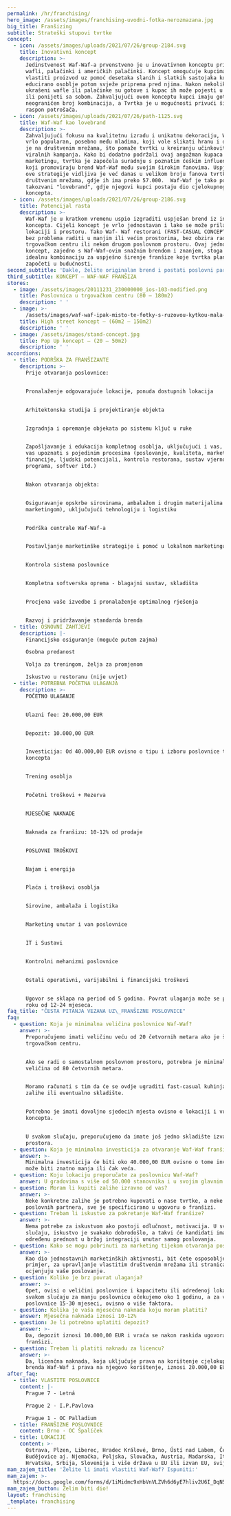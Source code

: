 ```yaml
---
permalink: /hr/franchising/
hero_image: /assets/images/franchising-uvodni-fotka-nerozmazana.jpg
big_title: Franšizing
subtitle: Strateški stupovi tvrtke
concept:
  - icon: /assets/images/uploads/2021/07/26/group-2184.svg
    title: Inovativni koncept
    description: >-
      Jedinstvenost Waf-Waf-a prvenstveno je u inovativnom konceptu pripreme
      wafli, palačinki i američkih palačinki. Koncept omogućuje kupcima da slože
      vlastiti proizvod uz pomoć desetaka slanih i slatkih sastojaka koje
      educirano osoblje potom svježe priprema pred njima. Nakon nekoliko minuta,
      ukrašeni wafle ili palačinke su gotove i kupac ih može pojesti u restoranu
      ili ponijeti sa sobom. Zahvaljujući ovom konceptu kupci imaju gotovo
      neograničen broj kombinacija, a Tvrtka je u mogućnosti privući širok
      raspon potrošača.
  - icon: /assets/images/uploads/2021/07/26/path-1125.svg
    title: Waf-Waf kao lovebrand
    description: >-
      Zahvaljujući fokusu na kvalitetnu izradu i unikatnu dekoraciju, Waf-Waf je
      vrlo popularan, posebno među mladima, koji vole slikati hranu i dijeliti
      je na društvenim mrežama, što pomaže tvrtki u kreiranju učinkovitih
      viralnih kampanja. Kako bi dodatno podržali ovaj angažman kupaca u
      marketingu, tvrtka je započela suradnju s poznatim češkim influencerima,
      koji promoviraju brend Waf-Waf među svojim širokim fanovima. Uspješnost
      ove strategije vidljiva je već danas u velikom broju fanova tvrtke na
      društvenim mrežama, gdje ih ima preko 57.000.  Waf-Waf je tako postao
      takozvani "lovebrand", gdje njegovi kupci postaju dio cjelokupnog
      koncepta.
  - icon: /assets/images/uploads/2021/07/26/group-2186.svg
    title: Potencijal rasta
    description: >-
      Waf-Waf je u kratkom vremenu uspio izgraditi uspješan brend iz inovativnog
      koncepta. Cijeli koncept je vrlo jednostavan i lako se može prilagoditi
      lokaciji i prostoru. Tako Waf- Waf restorani (FAST-CASUAL CONCEPT) mogu
      bez problema raditi u manjim ili većim prostorima, bez obzira radi li se o
      trgovačkom centru ili nekom drugom poslovnom prostoru. Ovaj jednostavan
      koncept, zajedno s Waf-Waf-ovim snažnim brendom i znanjem, stoga nudi
      idealnu kombinaciju za uspješno širenje franšize koje tvrtka planira
      započeti u budućnosti.
second_subtitle: 'Dakle, želite originalan brend i postati poslovni partner brzorastuće tvrtke?'
third_subtitle: KONCEPT – WAF-WAF FRANŠIZA
stores:
  - image: /assets/images/20111231_230000000_ios-103-modified.png
    title: Poslovnica u trgovačkom centru (80 – 180m2)
    description: ' '
  - image: >-
      /assets/images/waf-waf-ipak-misto-te-fotky-s-ruzovou-kytkou-mala-fotka-v-uvodnim-ramecku.jpg
    title: High street koncept – (60m2 – 150m2)
    description: ' '
  - image: /assets/images/stand-concept.jpg
    title: Pop Up koncept – (20 – 50m2)
    description: ' '
accordions:
  - title: PODRŠKA ZA FRANŠIZANTE
    description: >-
      Prije otvaranja poslovnice: 


      Pronalaženje odgovarajuće lokacije, ponuda dostupnih lokacija


      Arhitektonska studija i projektiranje objekta


      Izgradnja i opremanje objekata po sistemu ključ u ruke


      Zapošljavanje i edukacija kompletnog osoblja, uključujući i vas, gdje ćemo
      vas upoznati s pojedinim procesima (poslovanje, kvaliteta, marketing,
      financije, ljudski potencijali, kontrola restorana, sustav vjernosnog
      programa, softver itd.)


      Nakon otvaranja objekta: 


      Osiguravanje opskrbe sirovinama, ambalažom i drugim materijalima (osobito
      marketingom), uključujući tehnologiju i logistiku


      Podrška centrale Waf-Waf-a


      Postavljanje marketinške strategije i pomoć u lokalnom marketingu


      Kontrola sistema poslovnice


      Kompletna softverska oprema - blagajni sustav, skladišta


      Procjena vaše izvedbe i pronalaženje optimalnog rješenja


      Razvoj i pridržavanje standarda brenda
  - title: OSNOVNI ZAHTJEVI
    description: |-
      Financijsko osiguranje (moguće putem zajma)

      Osobna predanost

      Volja za treningom, želja za promjenom

      Iskustvo u restoranu (nije uvjet)
  - title: POTREBNA POČETNA ULAGANJA
    description: >-
      POČETNO ULAGANJE 


      Ulazni fee: 20.000,00 EUR


      Depozit: 10.000,00 EUR


      Investicija: Od 40.000,00 EUR ovisno o tipu i izboru poslovnice te
      koncepta


      Trening osoblja


      Početni troškovi + Rezerva


      MJESEČNE NAKNADE


      Naknada za franšizu: 10-12% od prodaje


      POSLOVNI TROŠKOVI


      Najam i energija


      Plaća i troškovi osoblja


      Sirovine, ambalaža i logistika


      Marketing unutar i van poslovnice


      IT i Sustavi


      Kontrolni mehanizmi poslovnice


      Ostali operativni, varijabilni i financijski troškovi


      Ugovor se sklapa na period od 5 godina. Povrat ulaganja može se postići u
      roku od 12-24 mjeseca.
faq_title: "ČESTA PITANJA VEZANA UZ\_FRANŠIZNE POSLOVNICE"
faq:
  - question: Koja je minimalna veličina poslovnice Waf-Waf?
    answer: >-
      Preporučujemo imati veličinu veću od 20 četvornih metara ako je štand u
      trgovačkom centru.


      Ako se radi o samostalnom poslovnom prostoru, potrebna je minimalna
      veličina od 80 četvornih metara.


      Moramo računati s tim da će se ovdje ugraditi fast-casual kuhinja, kao i
      zalihe ili eventualno skladište.


      Potrebno je imati dovoljno sjedecih mjesta ovisno o lokaciji i vrsti
      koncepta.


      U svakom slučaju, preporučujemo da imate još jedno skladište izvan
      prostora.
  - question: Koja je minimalna investicija za otvaranje Waf-Waf franšize?
    answer: >-
      Minimalna investicija će biti oko 40.000,00 EUR ovisno o tome investicija
      može biti znatno manja ili čak veća.
  - question: Koju lokaciju preporučate za poslovnicu Waf-Waf?
    answer: U gradovima s više od 50.000 stanovnika i u svojim glavnim mjestima.
  - question: Moram li kupiti zalihe izravno od vas?
    answer: >-
      Neke konkretne zalihe je potrebno kupovati o nase tvrtke, a neke od nasih
      poslovnih partnera, sve je specificirano u ugovoru o franšizi.
  - question: Trebam li iskustvo za pokretanje Waf-Waf franšize?
    answer: >-
      Nema potrebe za iskustvom ako postoji odlučnost, motivacija. U svakom
      slučaju, iskustvo je svakako dobrodošlo, a takvi će kandidati imati
      određenu prednost u bržoj integraciji unutar samog poslovanja.
  - question: Kako se mogu pobrinuti za marketing tijekom otvaranja poslovnice Waf-Waf?
    answer: >-
      Kao dio jednostavnih marketinških aktivnosti, bit ćete osposobljeni, na
      primjer, za upravljanje vlastitim društvenim mrežama ili stranicama koje
      ocjenjuju vaše poslovanje.
  - question: Koliko je brz povrat ulaganja?
    answer: >-
      Opet, ovisi o veličini poslovnice i kapacitetu ili odredenoj lokaciji. U
      svakom slučaju za manju poslovnicu očekujemo oko 1 godinu, a za veće
      poslovnice 15-30 mjeseci, ovisno o više faktora.
  - question: Kolika je vaša mjesečna naknada koju moram platiti?
    answer: Mjesečna naknada iznosi 10-12%
  - question: Je li potrebno uplatiti depozit?
    answer: >-
      Da, depozit iznosi 10.000,00 EUR i vraća se nakon raskida ugovora o
      franšizi.
  - question: Trebam li platiti naknadu za licencu?
    answer: >-
      Da, licenčna naknada, koja uključuje prava na korištenje cjelokupnog
      brenda Waf-Waf i prava na njegovo korištenje, iznosi 20.000,00 EUR + PDV.
after_faq:
  - title: VLASTITE POSLOVNICE
    content: |-
      Prague 7 - Letná

      Prague 2 - I.P.Pavlova

      Prague 1 - OC Palladium
  - title: FRANŠIZNE POSLOVNICE
    content: Brno - OC Špalíček
  - title: LOKACIJE
    content: >-
      Ostrava, Plzen, Liberec, Hradec Králové, Brno, Ústí nad Labem, České
      Budějovice aj. Njemačka, Poljska, Slovačka, Austria, Madarska, Italija,
      Hrvatska, Srbija, Slovenija i više država u EU ili izvan EU, svijeta. 
mam_zajem_title: 'Želite li imati vlastiti Waf-Waf? Ispuniti:'
mam_zajem: >-
  https://docs.google.com/forms/d/1iMidmc9xHbVnVLZVh6d6yE7hliv2U6I_DqN5lSW_3vI/prefill
mam_zajem_button: Želim biti dio!
layout: franchising
_template: franchising
---
```


